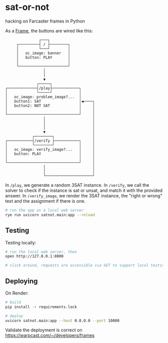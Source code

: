 # sat-or-not

hacking on Farcaster frames in Python

As a [Frame](https://docs.farcaster.xyz/reference/frames/spec), the buttons are wired like this:

```
               ┌───┐
     ┌─────────┤ / ├────────┐
     │         └───┘        │
     │   oc_image: banner   │
     │   button: PLAY       │
     │                      │
     └──────────────────────┘
                 │
                 │
                 ▼
              ┌─────┐
┌─────────────┤/play├────────────┐
│             └─────┘            │
│   oc_image: problem_image?...  │
│   button1: SAT                 │◀────┐
│   button2: NOT SAT             │     │
│                                │     │
└────────────────────────────────┘     │
                 │                     │
                 │                     │
                 │                     │
                 ▼                     │
            ┌────────┐                 │
┌───────────┤/verify ├───────────┐     │
│           └────────┘           │     │
│   oc_image: verify_image?...   │     │
│   button: PLAY                 │     │
│                                │     │
└────────────────────────────────┘     │
                 │                     │
                 │                     │
                 └─────────────────────┘
```

In `/play`, we generate a random 3SAT instance.
In `/verify`, we call the solver to check if the instance is sat or unsat, and match it with the provided answer.
In `/verify_image`, we render the 3SAT instance, the "right or wrong" text and the assignment if there is one.


```sh
# run the app as a local web server
rye run uvicorn satnot.main:app --reload
```

## Testing

Testing locally:

```sh
# run the local web server, then
open http://127.0.0.1:8000

# click around, requests are accessible via GET to support local testing
```

## Deploying

On Render:

```sh
# build
pip install -r requirements.lock

# deploy
uvicorn satnot.main:app --host 0.0.0.0 --port 10000
```

Validate the deployment is correct on https://warpcast.com/~/developers/frames
